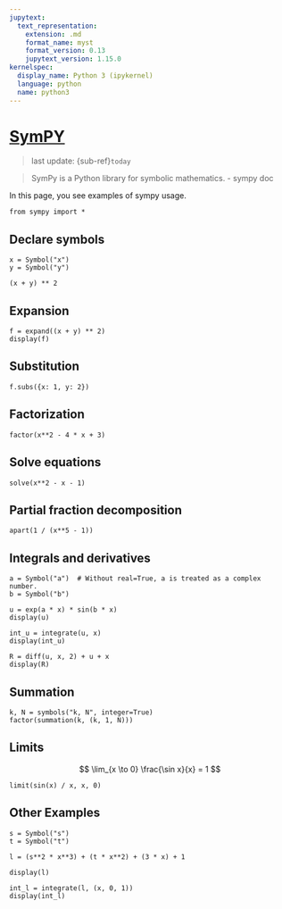 ```yaml
---
jupytext:
  text_representation:
    extension: .md
    format_name: myst
    format_version: 0.13
    jupytext_version: 1.15.0
kernelspec:
  display_name: Python 3 (ipykernel)
  language: python
  name: python3
---
```


# [SymPY](https://www.tutorialspoint.com/sympy/index.htm)
> last update: {sub-ref}`today`

> SymPy is a Python library for symbolic mathematics. - sympy doc

In this page, you see examples of sympy usage.

```{code-cell} ipython3
from sympy import *
```

## Declare symbols

```{code-cell} ipython3
x = Symbol("x")
y = Symbol("y")
```

```{code-cell} ipython3
(x + y) ** 2
```

## Expansion

```{code-cell} ipython3
f = expand((x + y) ** 2)
display(f)
```

## Substitution

```{code-cell} ipython3
f.subs({x: 1, y: 2})
```

## Factorization

```{code-cell} ipython3
factor(x**2 - 4 * x + 3)
```

## Solve equations

```{code-cell} ipython3
solve(x**2 - x - 1)
```

## Partial fraction decomposition

```{code-cell} ipython3
apart(1 / (x**5 - 1))
```

## Integrals and derivatives

```{code-cell} ipython3
a = Symbol("a")  # Without real=True, a is treated as a complex number.
b = Symbol("b")

u = exp(a * x) * sin(b * x)
display(u)
```

```{code-cell} ipython3
int_u = integrate(u, x)
display(int_u)
```

```{code-cell} ipython3
R = diff(u, x, 2) + u + x
display(R)
```

## Summation

```{code-cell} ipython3
k, N = symbols("k, N", integer=True)
factor(summation(k, (k, 1, N)))
```

## Limits

$$ \lim_{x \to 0} \frac{\sin x}{x} = 1 $$

```{code-cell} ipython3
limit(sin(x) / x, x, 0)
```

## Other Examples

```{code-cell} ipython3
s = Symbol("s")
t = Symbol("t")

l = (s**2 * x**3) + (t * x**2) + (3 * x) + 1

display(l)
```

```{code-cell} ipython3
int_l = integrate(l, (x, 0, 1))
display(int_l)
```
